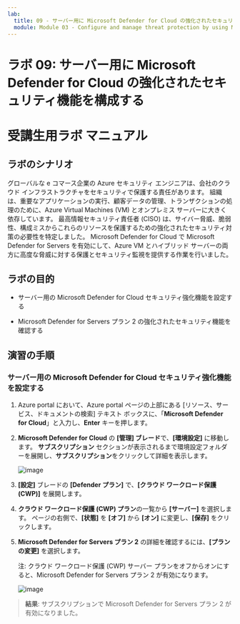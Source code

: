 ```yaml
---
lab:
  title: 09 - サーバー用に Microsoft Defender for Cloud の強化されたセキュリティ機能を構成する
  module: Module 03 - Configure and manage threat protection by using Microsoft Defender for Cloud
---
```


# ラボ 09: サーバー用に Microsoft Defender for Cloud の強化されたセキュリティ機能を構成する

# 受講生用ラボ マニュアル

## ラボのシナリオ

グローバルな e コマース企業の Azure セキュリティ エンジニアは、会社のクラウド インフラストラクチャをセキュリティで保護する責任があります。 組織は、重要なアプリケーションの実行、顧客データの管理、トランザクションの処理のために、Azure Virtual Machines (VM) とオンプレミス サーバーに大きく依存しています。 最高情報セキュリティ責任者 (CISO) は、サイバー脅威、脆弱性、構成ミスからこれらのリソースを保護するための強化されたセキュリティ対策の必要性を特定しました。 Microsoft Defender for Cloud で Microsoft Defender for Servers を有効にして、Azure VM とハイブリッド サーバーの両方に高度な脅威に対する保護とセキュリティ監視を提供する作業を行いました。

## ラボの目的

- サーバー用の Microsoft Defender for Cloud セキュリティ強化機能を設定する
  
- Microsoft Defender for Servers プラン 2 の強化されたセキュリティ機能を確認する

## 演習の手順

### サーバー用の Microsoft Defender for Cloud セキュリティ強化機能を設定する

1. Azure portal において、Azure portal ページの上部にある [リソース、サービス、ドキュメントの検索] テキスト ボックスに、「**Microsoft Defender for Cloud**」と入力し、**Enter** キーを押します。

2. **Microsoft Defender for Cloud** の **[管理] ブレード**で、**[環境設定]** に移動します。 **サブスクリプション** セクションが表示されるまで環境設定フォルダーを展開し、**サブスクリプション**をクリックして詳細を表示します。

   ![image](https://github.com/user-attachments/assets/3b25dd82-e09e-4f8a-b85e-c9bc6c4bd488)
   
3. **[設定]** ブレードの **[Defender プラン]** で、**[クラウド ワークロード保護 (CWP)]** を展開します。

4. **クラウド ワークロード保護 (CWP) プラン**の一覧から **[サーバー]** を選択します。 ページの右側で、**[状態]** を **[オフ]** から **[オン]** に変更し、**[保存]** をクリックします。

5. **Microsoft Defender for Servers プラン 2** の詳細を確認するには、**[プランの変更]** を選択します。

   注: クラウド ワークロード保護 (CWP) サーバー プランをオフからオンにすると、Microsoft Defender for Servers プラン 2 が有効になります。
 
   ![image](https://github.com/user-attachments/assets/de434a75-345a-4023-83f1-fa53fcb5f288)
   
> **結果**: サブスクリプションで Microsoft Defender for Servers プラン 2 が有効になりました。
